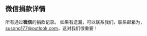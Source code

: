 <!--
 * @Author: WANG Maonan
 * @Date: 2021-05-15 10:59:23
 * @Description: 微信捐款的详情
 * @LastEditTime: 2021-05-15 11:09:33
-->

## 微信捐款详情

所有通过**微信**的捐款记录。
如果有遗漏，可以联系我们，联系邮箱为，susong177@outlook.com，这对我们很重要！